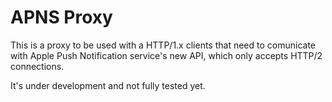 # APNS Proxy

This is a proxy to be used with a HTTP/1.x clients that need to comunicate with Apple Push Notification service's new API, which only accepts HTTP/2 connections.

It's under development and not fully tested yet.